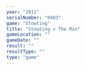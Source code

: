 ```yaml
---
year: "2011"
serialNumber: "0403" 
game: "Stowting"
title: "Stowting v The Min"
gameLocation: ""
gameDate: ""
result: ""
resultType: ""
type: "game"
---
```

